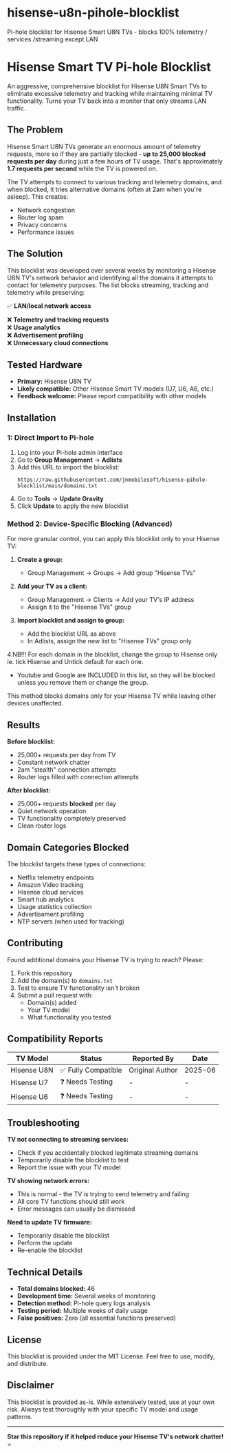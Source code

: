 # hisense-u8n-pihole-blocklist
Pi-hole blocklist for Hisense Smart U8N TVs - blocks 100% telemetry / services /streaming except LAN

# Hisense Smart TV Pi-hole Blocklist 

An aggressive, comprehensive blocklist for Hisense U8N Smart TVs to eliminate excessive telemetry and tracking while maintaining minimal TV functionality. Turns your TV back into a monitor that only streams LAN traffic. 

## The Problem

Hisense Smart U8N TVs generate an enormous amount of telemetry requests, more so if they are partially blocked - **up to 25,000 blocked requests per day** during just a few hours of TV usage. That's approximately **1.7 requests per second** while the TV is powered on.

The TV attempts to connect to various tracking and telemetry domains, and when blocked, it tries alternative domains (often at 2am when you're asleep). This creates:
- Network congestion
- Router log spam  
- Privacy concerns
- Performance issues

## The Solution

This blocklist was developed over several weeks by monitoring a Hisense U8N TV's network behavior and identifying all the domains it attempts to contact for telemetry purposes. The list blocks streaming, tracking and telemetry while preserving:

✅ **LAN/local network access**  

❌ **Telemetry and tracking requests**  
❌ **Usage analytics**  
❌ **Advertisement profiling**  
❌ **Unnecessary cloud connections**  

## Tested Hardware

- **Primary:** Hisense U8N TV
- **Likely compatible:** Other Hisense Smart TV models (U7, U6, A6, etc.)
- **Feedback welcome:** Please report compatibility with other models

## Installation

### 1: Direct Import to Pi-hole 

1. Log into your Pi-hole admin interface
2. Go to **Group Management** → **Adlists**
3. Add this URL to import the blocklist:
   ```
   https://raw.githubusercontent.com/jnmobilesoft/hisense-pihole-blocklist/main/domains.txt
   ```
4. Go to **Tools** → **Update Gravity**
5. Click **Update** to apply the new blocklist

### Method 2: Device-Specific Blocking (Advanced)

For more granular control, you can apply this blocklist only to your Hisense TV:

1. **Create a group:**
   - Group Management → Groups → Add group "Hisense TVs"

2. **Add your TV as a client:**
   - Group Management → Clients → Add your TV's IP address
   - Assign it to the "Hisense TVs" group

3. **Import blocklist and assign to group:**
   - Add the blocklist URL as above
   - In Adlists, assign the new list to "Hisense TVs" group only

4.NB!!! For each domain in the blocklist, change the group to Hisense only ie. tick Hisense and Untick default for each one.
   - Youtube and Google are INCLUDED in this list, so they will be blocked unless you remove them or change the group.

This method blocks domains only for your Hisense TV while leaving other devices unaffected.

## Results

**Before blocklist:**
- 25,000+ requests per day from TV
- Constant network chatter
- 2am "stealth" connection attempts
- Router logs filled with connection attempts

**After blocklist:**
- 25,000+ requests **blocked** per day
- Quiet network operation
- TV functionality completely preserved
- Clean router logs

## Domain Categories Blocked

The blocklist targets these types of connections:
- Netflix telemetry endpoints
- Amazon Video tracking
- Hisense cloud services
- Smart hub analytics
- Usage statistics collection
- Advertisement profiling
- NTP servers (when used for tracking)

## Contributing

Found additional domains your Hisense TV is trying to reach? Please:

1. Fork this repository
2. Add the domain(s) to `domains.txt`
3. Test to ensure TV functionality isn't broken
4. Submit a pull request with:
   - Domain(s) added
   - Your TV model
   - What functionality you tested

## Compatibility Reports

| TV Model | Status | Reported By | Date |
|----------|--------|-------------|------|
| Hisense U8N | ✅ Fully Compatible | Original Author | 2025-06 |
| Hisense U7 | ❓ Needs Testing | - | - |
| Hisense U6 | ❓ Needs Testing | - | - |

## Troubleshooting

**TV not connecting to streaming services:**
- Check if you accidentally blocked legitimate streaming domains
- Temporarily disable the blocklist to test
- Report the issue with your TV model

**TV showing network errors:**
- This is normal - the TV is trying to send telemetry and failing
- All core TV functions should still work
- Error messages can usually be dismissed

**Need to update TV firmware:**
- Temporarily disable the blocklist
- Perform the update
- Re-enable the blocklist

## Technical Details

- **Total domains blocked:** 46
- **Development time:** Several weeks of monitoring
- **Detection method:** Pi-hole query logs analysis
- **Testing period:** Multiple weeks of daily usage
- **False positives:** Zero (all essential functions preserved)

## License

This blocklist is provided under the MIT License. Feel free to use, modify, and distribute.

## Disclaimer

This blocklist is provided as-is. While extensively tested, use at your own risk. Always test thoroughly with your specific TV model and usage patterns.

---

**Star this repository if it helped reduce your Hisense TV's network chatter!** ⭐

